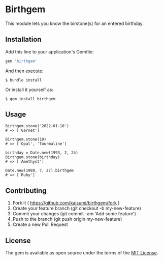 # Birthgem

This module lets you know the birstone(s) for an entered birthday.

## Installation

Add this line to your application's Gemfile:

```ruby
gem 'birthgem'
```

And then execute:

    $ bundle install

Or install it yourself as:

    $ gem install birthgem

## Usage

````
Birthgem.stone('2022-01-18')
# => ['Garnet']

Birthgem.stone(10)
# => ['Opal', 'Tourmaline']

birthday = Date.new(1993, 2, 24)
Birthgem.stone(birthday)
# => ['Amethyst']

Date.new(1989, 7, 27).birthgem
# => ['Ruby']
````
## Contributing
1. Fork it ( https://github.com/kaisumi/birthgem/fork )
2. Create your feature branch (git checkout -b my-new-feature)
3. Commit your changes (git commit -am 'Add some feature')
4. Push to the branch (git push origin my-new-feature)
5. Create a new Pull Request

## License

The gem is available as open source under the terms of the [MIT License](https://opensource.org/licenses/MIT).
